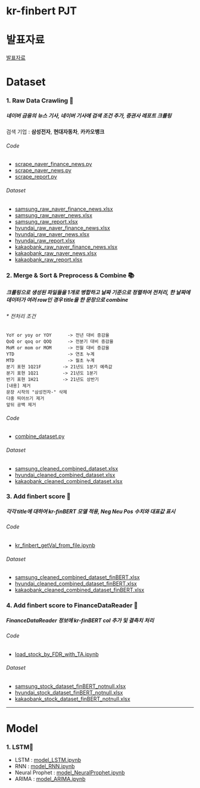 # kr-finbert PJT

# 발표자료
[발표자료](https://github.com/SNU-dataproject/kr-finbert/blob/main/%EB%B9%85%EB%8D%B0%EC%9D%B4%ED%84%B0%20%EB%B0%9C%ED%91%9C_1%EC%A1%B0.pdf)

# Dataset
### 1. Raw Data Crawling 📄
##### 네이버 금융의 뉴스 기사, 네이버 기사에 검색 조건 추가, 증권사 레포트 크롤링
검색 기업 : **삼성전자**, **현대자동차**, **카카오뱅크**
###### Code
* [scrape_naver_finance_news.py](https://github.com/SNU-dataproject/kr-finbert/blob/main/scrape_naver_finance_news.py)
* [scrape_naver_news.py](https://github.com/SNU-dataproject/kr-finbert/blob/main/scrape_naver_news.py)
* [scrape_report.py](https://github.com/SNU-dataproject/kr-finbert/blob/main/scrape_report.py)
###### Dataset
* [samsung_raw_naver_finance_news.xlsx](https://github.com/SNU-dataproject/kr-finbert/blob/main/datasets/samsung/samsung_raw_naver_finance_news.xlsx)
* [samsung_raw_naver_news.xlsx](https://github.com/SNU-dataproject/kr-finbert/blob/main/datasets/samsung/samsung_raw_naver_news.xlsx)
* [samsung_raw_report.xlsx](https://github.com/SNU-dataproject/kr-finbert/blob/main/datasets/samsung/samsung_raw_report.xlsx)
* [hyundai_raw_naver_finance_news.xlsx](https://github.com/SNU-dataproject/kr-finbert/blob/main/datasets/hyundai/hyundai_raw_naver_finance_news.xlsx)
* [hyundai_raw_naver_news.xlsx](https://github.com/SNU-dataproject/kr-finbert/blob/main/datasets/hyundai/hyundai_raw_naver_news.xlsx)
* [hyundai_raw_report.xlsx](https://github.com/SNU-dataproject/kr-finbert/blob/main/datasets/hyundai/hyundai_raw_report.xlsx)
* [kakaobank_raw_naver_finance_news.xlsx](https://github.com/SNU-dataproject/kr-finbert/blob/main/datasets/hyundai/hyundai_raw_naver_finance_news.xlsx)
* [kakaobank_raw_naver_news.xlsx](https://github.com/SNU-dataproject/kr-finbert/blob/main/datasets/kakaobank/kakaobank_raw_naver_news.xlsx)
* [kakaobank_raw_report.xlsx](https://github.com/SNU-dataproject/kr-finbert/blob/main/datasets/kakaobank/kakaobank_raw_report.xlsx)
### 2. Merge & Sort & Preprocess & Combine 📚
##### 크롤링으로 생성된 파일들을 1개로 병합하고 날짜 기준으로 정렬하여 전처리, 한 날짜에 데이터가 여러 row인 경우 title을 한 문장으로 combine
###### * 전처리 조건
```
YoY or yoy or YOY      -> 전년 대비 증감율
QoQ or qoq or QOQ      -> 전분기 대비 증감율
MoM or mom or MOM      -> 전월 대비 증감율
YTD                    -> 연초 누계
MTD                    -> 월초 누계
분기 표현 1Q21F        -> 21년도 1분기 예측값
분기 표현 1Q21         -> 21년도 1분기
반기 표현 1H21         -> 21년도 상반기
[내용] 제거
문장 시작의 "삼성전자-" 삭제
다중 띄어쓰기 제거
앞뒤 공백 제거
```

###### Code
* [combine_dataset.py](https://github.com/SNU-dataproject/kr-finbert/blob/main/combine_dataset.py)
###### Dataset
* [samsung_cleaned_combined_dataset.xlsx](https://github.com/SNU-dataproject/kr-finbert/blob/main/datasets/samsung/samsung_cleaned_combined_dataset.xlsx)
* [hyundai_cleaned_combined_dataset.xlsx](https://github.com/SNU-dataproject/kr-finbert/blob/main/datasets/hyundai/hyundai_cleaned_combined_dataset.xlsx)
* [kakaobank_cleaned_combined_dataset.xlsx](https://github.com/SNU-dataproject/kr-finbert/blob/main/datasets/kakaobank/kakaobank_cleaned_combined_dataset.xlsx)


### 3. Add finbert score 🤔
##### 각각 title에 대하여 kr-finBERT 모델 적용, Neg Neu Pos 수치와 대표값 표시
###### Code
* [kr_finbert_getVal_from_file.ipynb](https://github.com/SNU-dataproject/kr-finbert/blob/main/kr_finbert_getVal_from_file.ipynb)
###### Dataset
* [samsung_cleaned_combined_dataset_finBERT.xlsx](https://github.com/SNU-dataproject/kr-finbert/blob/main/datasets/samsung/samsung_cleaned_combined_dataset_finBERT.xlsx)
* [hyundai_cleaned_combined_dataset_finBERT.xlsx](https://github.com/SNU-dataproject/kr-finbert/blob/main/datasets/hyundai/hyundai_cleaned_combined_dataset_finBERT.xlsx)
* [kakaobank_cleaned_combined_dataset_finBERT.xlsx](https://github.com/SNU-dataproject/kr-finbert/blob/main/datasets/kakaobank/kakaobank_cleaned_combined_dataset_finBERT.xlsx)


### 4. Add finbert score to FinanceDataReader 🤑
##### FinanceDataReader 정보에 kr-finBERT col 추가 및 결측치 처리
###### Code
* [load_stock_by_FDR_with_TA.ipynb](https://github.com/SNU-dataproject/kr-finbert/blob/main/load_stock_by_FDR_with_TA.ipynb)
###### Dataset
* [samsung_stock_dataset_finBERT_notnull.xlsx](https://github.com/SNU-dataproject/kr-finbert/blob/main/datasets/samsung/samsung_stock_dataset_finBERT_notnull.xlsx)
* [hyundai_stock_dataset_finBERT_notnull.xlsx](https://github.com/SNU-dataproject/kr-finbert/blob/main/datasets/hyundai/hyundai_stock_dataset_finBERT_notnull.xlsx)
* [kakaobank_stock_dataset_finBERT_notnull.xlsx](https://github.com/SNU-dataproject/kr-finbert/blob/main/datasets/kakaobank/kakaobank_stock_dataset_finBERT_notnull.xlsx) 

---

# Model
### 1. LSTM📝
* LSTM : [model_LSTM.ipynb](https://github.com/SNU-dataproject/kr-finbert/blob/main/model/model_LSTM.ipynb)
* RNN : [model_RNN.ipynb](https://github.com/SNU-dataproject/kr-finbert/blob/main/model/model_RNN.ipynb)
* Neural Prophet : [model_NeuralProphet.ipynb](https://github.com/SNU-dataproject/kr-finbert/blob/main/model/model_NeuralProphet.ipynb)
* ARIMA : [model_ARIMA.ipynb](https://github.com/SNU-dataproject/kr-finbert/blob/main/model/model_ARIMA.ipynb)
